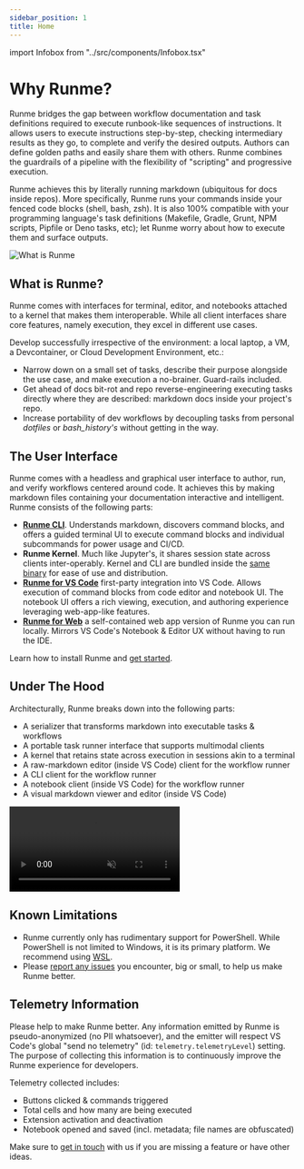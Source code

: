 ```yaml
---
sidebar_position: 1
title: Home
---
```


import Infobox from "../src/components/Infobox.tsx"

# Why Runme?

Runme bridges the gap between workflow documentation and task definitions required to execute runbook-like sequences of instructions. It allows users to execute instructions step-by-step, checking intermediary results as they go, to complete and verify the desired outputs. Authors can define golden paths and easily share them with others. Runme combines the guardrails of a pipeline with the flexibility of "scripting" and progressive execution.

Runme achieves this by literally running markdown (ubiquitous for docs inside repos). More specifically, Runme runs your commands inside your fenced code blocks (shell, bash, zsh). It is also 100% compatible with your programming language's task definitions (Makefile, Gradle, Grunt, NPM scripts, Pipfile or Deno tasks, etc); let Runme worry about how to execute them and surface outputs.

![What is Runme](../static/img/venn.png)

## What is Runme?

Runme comes with interfaces for terminal, editor, and notebooks attached to a kernel that makes them interoperable. While all client interfaces share core features, namely execution, they excel in different use cases.

Develop successfully irrespective of the environment: a local laptop, a VM, a Devcontainer, or Cloud Development Environment, etc.:

- Narrow down on a small set of tasks, describe their purpose alongside the use case, and make execution a no-brainer. Guard-rails included.
- Get ahead of docs bit-rot and repo reverse-engineering executing tasks directly where they are described: markdown docs inside your project's repo.
- Increase portability of dev workflows by decoupling tasks from personal *dotfiles* or *bash_history's* without getting in the way.

## The User Interface

Runme comes with a headless and graphical user interface to author, run, and verify workflows centered around code. It achieves this by making markdown files containing your documentation interactive and intelligent. Runme consists of the following parts:

- **[Runme CLI](/install#runme-cli)**. Understands markdown, discovers command blocks, and offers a guided terminal UI to execute command blocks and individual subcommands for power usage and CI/CD.
- **Runme Kernel**. Much like Jupyter's, it shares session state across clients inter-operably. Kernel and CLI are bundled inside the [same binary](https://github.com/stateful/runme) for ease of use and distribution.
- **[Runme for VS Code](/install#runme-for-vs-code)** first-party integration into VS Code. Allows execution of command blocks from code editor and notebook UI. The notebook UI offers a rich viewing, execution, and authoring experience leveraging web-app-like features.
- **[Runme for Web](/install#runme-for-web)** a self-contained web app version of Runme you can run locally. Mirrors VS Code's Notebook & Editor UX without having to run the IDE.

<Infobox type="sidenote" title="Try it now">

Learn how to install Runme and [get started](/getting-started).

</Infobox>

## Under The Hood

Architecturally, Runme breaks down into the following parts:

- A serializer that transforms markdown into executable tasks & workflows
- A portable task runner interface that supports multimodal clients
- A kernel that retains state across execution in sessions akin to a terminal
- A raw-markdown editor (inside VS Code) client for the workflow runner
- A CLI client for the workflow runner
- A notebook client (inside VS Code) for the workflow runner
- A visual markdown viewer and editor (inside VS Code)

<video autoPlay loop muted playsInline controls>
  <source src="/videos/runme-illustration.mp4" type="video/mp4" />
  <source src="/videos/runme-illustration.webm" type="video/webm" />
</video>

## Known Limitations

- Runme currently only has rudimentary support for PowerShell. While PowerShell is not limited to Windows, it is its primary platform. We recommend using [WSL](https://learn.microsoft.com/en-us/windows/wsl/).
- Please [report any issues](https://github.com/stateful/runme/issues/new) you encounter, big or small, to help us make Runme better.

## Telemetry Information

Please help to make Runme better. Any information emitted by Runme is pseudo-anonymized (no PII whatsoever), and the emitter will respect VS Code's global "send no telemetry" (id: `telemetry.telemetryLevel`) setting. The purpose of collecting this information is to continuously improve the Runme experience for developers.

Telemetry collected includes:

- Buttons clicked & commands triggered
- Total cells and how many are being executed
- Extension activation and deactivation
- Notebook opened and saved (incl. metadata; file names are obfuscated)

<Infobox type="sidenote" title="Join Runme community!">

Make sure to [get in touch](https://discord.gg/runme) with us if you are missing a feature or have other ideas.

</Infobox>
